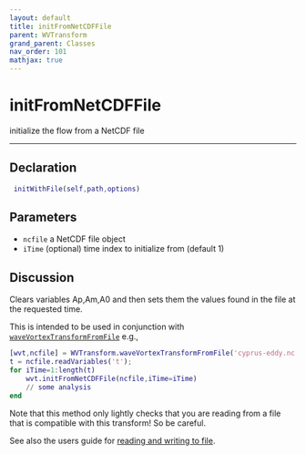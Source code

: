 ```yaml
---
layout: default
title: initFromNetCDFFile
parent: WVTransform
grand_parent: Classes
nav_order: 101
mathjax: true
---
```


#  initFromNetCDFFile

initialize the flow from a NetCDF file


---

## Declaration
```matlab
 initWithFile(self,path,options)
```
## Parameters
+ `ncfile`  a NetCDF file object
+ `iTime`  (optional) time index to initialize from (default 1)

## Discussion

  Clears variables Ap,Am,A0 and then sets them the values found in the file
  at the requested time.
  
  This is intended to be used in conjunction with
  [`waveVortexTransformFromFile`](/classes/wvtransform/wavevortextransformfromfile.html)
  e.g.,
 
  ```matlab
  [wvt,ncfile] = WVTransform.waveVortexTransformFromFile('cyprus-eddy.nc');
  t = ncfile.readVariables('t');
  for iTime=1:length(t)
      wvt.initFromNetCDFFile(ncfile,iTime=iTime)
      // some analysis
  end
  ```
 
  Note that this method only lightly checks that you are reading from a
  file that is compatible with this transform! So be careful.
 
  See also the users guide for [reading and writing to
  file](/users-guide/reading-and-writing-to-file.html).
  
        
